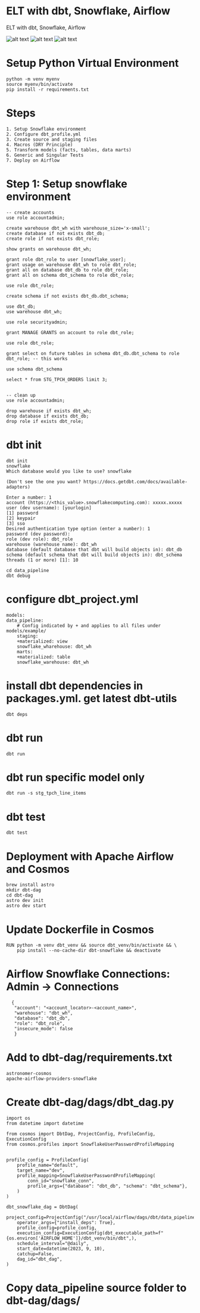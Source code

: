 # ELT with dbt, Snowflake, Airflow
ELT with dbt, Snowflake, Airflow

![alt text](images/snowflake.png)
![alt text](images/airflow-dag.png)
![alt text](images/dbt-dag-workspace.png)


# Setup Python Virtual Environment

    python -m venv myenv
    source myenv/bin/activate
    pip install -r requirements.txt

# Steps
    1. Setup Snowflake environment
    2. Configure dbt_profile.yml
    3. Create source and staging files
    4. Macros (DRY Principle)
    5. Transform models (facts, tables, data marts)
    6. Generic and Singular Tests
    7. Deploy on Airflow


# Step 1: Setup snowflake environment

    -- create accounts
    use role accountadmin;

    create warehouse dbt_wh with warehouse_size='x-small';
    create database if not exists dbt_db;
    create role if not exists dbt_role;

    show grants on warehouse dbt_wh;

    grant role dbt_role to user [snowflake_user];
    grant usage on warehouse dbt_wh to role dbt_role;
    grant all on database dbt_db to role dbt_role;
    grant all on schema dbt_schema to role dbt_role;

    use role dbt_role;

    create schema if not exists dbt_db.dbt_schema;

    use dbt_db;
    use warehouse dbt_wh;

    use role securityadmin;

    grant MANAGE GRANTS on account to role dbt_role;

    use role dbt_role;

    grant select on future tables in schema dbt_db.dbt_schema to role dbt_role; -- this works

    use schema dbt_schema

    select * from STG_TPCH_ORDERS limit 3;

    
    -- clean up
    use role accountadmin;

    drop warehouse if exists dbt_wh;
    drop database if exists dbt_db;
    drop role if exists dbt_role;

# dbt init

    dbt init
    snowflake
    Which database would you like to use? snowflake

    (Don't see the one you want? https://docs.getdbt.com/docs/available-adapters)

    Enter a number: 1
    account (https://<this_value>.snowflakecomputing.com): xxxxx.xxxxx
    user (dev username): [yourlogin]
    [1] password
    [2] keypair
    [3] sso
    Desired authentication type option (enter a number): 1
    password (dev password): 
    role (dev role): dbt_role
    warehouse (warehouse name): dbt_wh
    database (default database that dbt will build objects in): dbt_db
    schema (default schema that dbt will build objects in): dbt_schema
    threads (1 or more) [1]: 10

    cd data_pipeline
    dbt debug

# configure dbt_project.yml

    models:
    data_pipeline: 
        # Config indicated by + and applies to all files under models/example/
        staging:
        +materialized: view
        snowflake_wharehouse: dbt_wh
        marts:
        +materialized: table
        snowflake_warehouse: dbt_wh

# install dbt dependencies in packages.yml. get latest dbt-utils

    dbt deps

# dbt run

    dbt run

# dbt run specific model only
    dbt run -s stg_tpch_line_items 

# dbt test

    dbt test

# Deployment with Apache Airflow and Cosmos

    brew install astro
    mkdir dbt-dag
    cd dbt-dag
    astro dev init
    astro dev start

# Update Dockerfile in Cosmos

    RUN python -m venv dbt_venv && source dbt_venv/bin/activate && \
        pip install --no-cache-dir dbt-snowflake && deactivate


# Airflow Snowflake Connections: Admin -> Connections

 ```
   {
    "account": "<account_locator>-<account_name>",
    "warehouse": "dbt_wh",
    "database": "dbt_db",
    "role": "dbt_role",
    "insecure_mode": false
    } 
```

# Add to dbt-dag/requirements.txt

```
astronomer-cosmos
apache-airflow-providers-snowflake
```


# Create dbt-dag/dags/dbt_dag.py

```
import os
from datetime import datetime

from cosmos import DbtDag, ProjectConfig, ProfileConfig, ExecutionConfig
from cosmos.profiles import SnowflakeUserPasswordProfileMapping


profile_config = ProfileConfig(
    profile_name="default",
    target_name="dev",
    profile_mapping=SnowflakeUserPasswordProfileMapping(
        conn_id="snowflake_conn", 
        profile_args={"database": "dbt_db", "schema": "dbt_schema"},
    )
)

dbt_snowflake_dag = DbtDag(
    project_config=ProjectConfig("/usr/local/airflow/dags/dbt/data_pipeline",),
    operator_args={"install_deps": True},
    profile_config=profile_config,
    execution_config=ExecutionConfig(dbt_executable_path=f"{os.environ['AIRFLOW_HOME']}/dbt_venv/bin/dbt",),
    schedule_interval="@daily",
    start_date=datetime(2023, 9, 10),
    catchup=False,
    dag_id="dbt_dag",
)
```

# Copy data_pipeline source folder to dbt-dag/dags/

